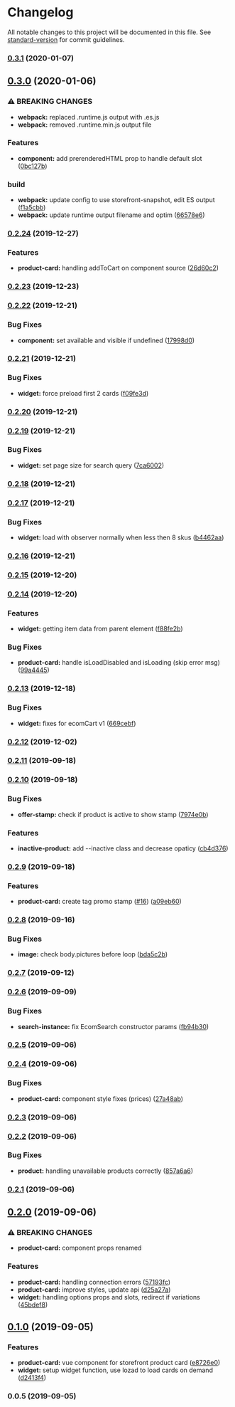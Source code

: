 # Changelog

All notable changes to this project will be documented in this file. See [standard-version](https://github.com/conventional-changelog/standard-version) for commit guidelines.

### [0.3.1](https://github.com/ecomclub/widget-product-card/compare/v0.3.0...v0.3.1) (2020-01-07)

## [0.3.0](https://github.com/ecomclub/widget-product-card/compare/v0.2.24...v0.3.0) (2020-01-06)


### ⚠ BREAKING CHANGES

* **webpack:** replaced .runtime.js output with .es.js
* **webpack:** removed .runtime.min.js output file

### Features

* **component:** add prerenderedHTML prop to handle default slot ([0bc127b](https://github.com/ecomclub/widget-product-card/commit/0bc127b1dd191381aa96898b82c81b7496627185))


### build

* **webpack:** update config to use storefront-snapshot, edit ES output ([f1a5cbb](https://github.com/ecomclub/widget-product-card/commit/f1a5cbb7324216cd006c3a83e6140877bcfd0cd6))
* **webpack:** update runtime output filename and optim ([66578e6](https://github.com/ecomclub/widget-product-card/commit/66578e68b2826d5c6bcf6491776a663cb8cf65c1))

### [0.2.24](https://github.com/ecomclub/widget-product-card/compare/v0.2.23...v0.2.24) (2019-12-27)


### Features

* **product-card:** handling addToCart on component source ([26d60c2](https://github.com/ecomclub/widget-product-card/commit/26d60c2bec843c43f3b3a31e265660b974896240))

### [0.2.23](https://github.com/ecomclub/widget-product-card/compare/v0.2.22...v0.2.23) (2019-12-23)

### [0.2.22](https://github.com/ecomclub/widget-product-card/compare/v0.2.21...v0.2.22) (2019-12-21)


### Bug Fixes

* **component:** set available and visible if undefined ([17998d0](https://github.com/ecomclub/widget-product-card/commit/17998d062b9b67012fded7e1171cc8add79b0394))

### [0.2.21](https://github.com/ecomclub/widget-product-card/compare/v0.2.20...v0.2.21) (2019-12-21)


### Bug Fixes

* **widget:** force preload first 2 cards ([f09fe3d](https://github.com/ecomclub/widget-product-card/commit/f09fe3d464b7732fa2bb229a9e7bf38ee093c76d))

### [0.2.20](https://github.com/ecomclub/widget-product-card/compare/v0.2.19...v0.2.20) (2019-12-21)

### [0.2.19](https://github.com/ecomclub/widget-product-card/compare/v0.2.18...v0.2.19) (2019-12-21)


### Bug Fixes

* **widget:** set page size for search query ([7ca6002](https://github.com/ecomclub/widget-product-card/commit/7ca6002aca85f31a214318af56d6cd60a6484ff9))

### [0.2.18](https://github.com/ecomclub/widget-product-card/compare/v0.2.17...v0.2.18) (2019-12-21)

### [0.2.17](https://github.com/ecomclub/widget-product-card/compare/v0.2.16...v0.2.17) (2019-12-21)


### Bug Fixes

* **widget:** load with observer normally when less then 8 skus ([b4462aa](https://github.com/ecomclub/widget-product-card/commit/b4462aa21a7130679766903dd940837719ec1e64))

### [0.2.16](https://github.com/ecomclub/widget-product-card/compare/v0.2.15...v0.2.16) (2019-12-21)

### [0.2.15](https://github.com/ecomclub/widget-product-card/compare/v0.2.14...v0.2.15) (2019-12-20)

### [0.2.14](https://github.com/ecomclub/widget-product-card/compare/v0.2.13...v0.2.14) (2019-12-20)


### Features

* **widget:** getting item data from parent element ([f88fe2b](https://github.com/ecomclub/widget-product-card/commit/f88fe2b98beb4cefbffdee0e66c7ec2d6155d16d))


### Bug Fixes

* **product-card:** handle isLoadDisabled and isLoading (skip error msg) ([99a4445](https://github.com/ecomclub/widget-product-card/commit/99a4445457eeac9af6bf53a78ec77213fd0dab3b))

### [0.2.13](https://github.com/ecomclub/widget-product-card/compare/v0.2.12...v0.2.13) (2019-12-18)


### Bug Fixes

* **widget:** fixes for ecomCart v1 ([669cebf](https://github.com/ecomclub/widget-product-card/commit/669cebf6879ba08c049c4dcd20c85063bf648be6))

### [0.2.12](https://github.com/ecomclub/widget-product-card/compare/v0.2.11...v0.2.12) (2019-12-02)

### [0.2.11](https://github.com/ecomclub/widget-product-card/compare/v0.2.10...v0.2.11) (2019-09-18)

### [0.2.10](https://github.com/ecomclub/widget-product-card/compare/v0.2.9...v0.2.10) (2019-09-18)


### Bug Fixes

* **offer-stamp:** check if product is active to show stamp ([7974e0b](https://github.com/ecomclub/widget-product-card/commit/7974e0b))


### Features

* **inactive-product:** add --inactive class and decrease opaticy ([cb4d376](https://github.com/ecomclub/widget-product-card/commit/cb4d376))

### [0.2.9](https://github.com/ecomclub/widget-product-card/compare/v0.2.8...v0.2.9) (2019-09-18)


### Features

* **product-card:** create tag promo stamp ([#16](https://github.com/ecomclub/widget-product-card/issues/16)) ([a09eb60](https://github.com/ecomclub/widget-product-card/commit/a09eb60))

### [0.2.8](https://github.com/ecomclub/widget-product-card/compare/v0.2.7...v0.2.8) (2019-09-16)


### Bug Fixes

* **image:** check body.pictures before loop ([bda5c2b](https://github.com/ecomclub/widget-product-card/commit/bda5c2b))

### [0.2.7](https://github.com/ecomclub/widget-product-card/compare/v0.2.6...v0.2.7) (2019-09-12)

### [0.2.6](https://github.com/ecomclub/widget-product-card/compare/v0.2.5...v0.2.6) (2019-09-09)


### Bug Fixes

* **search-instance:** fix EcomSearch constructor params ([fb94b30](https://github.com/ecomclub/widget-product-card/commit/fb94b30))

### [0.2.5](https://github.com/ecomclub/widget-product-card/compare/v0.2.4...v0.2.5) (2019-09-06)

### [0.2.4](https://github.com/ecomclub/widget-product-card/compare/v0.2.3...v0.2.4) (2019-09-06)


### Bug Fixes

* **product-card:** component style fixes (prices) ([27a48ab](https://github.com/ecomclub/widget-product-card/commit/27a48ab))

### [0.2.3](https://github.com/ecomclub/widget-product-card/compare/v0.2.2...v0.2.3) (2019-09-06)

### [0.2.2](https://github.com/ecomclub/widget-product-card/compare/v0.2.1...v0.2.2) (2019-09-06)


### Bug Fixes

* **product:** handling unavailable products correctly ([857a6a6](https://github.com/ecomclub/widget-product-card/commit/857a6a6))

### [0.2.1](https://github.com/ecomclub/widget-product-card/compare/v0.2.0...v0.2.1) (2019-09-06)

## [0.2.0](https://github.com/ecomclub/widget-product-card/compare/v0.1.0...v0.2.0) (2019-09-06)


### ⚠ BREAKING CHANGES

* **product-card:** component props renamed

### Features

* **product-card:** handling connection errors ([57193fc](https://github.com/ecomclub/widget-product-card/commit/57193fc))
* **product-card:** improve styles, update api ([d25a27a](https://github.com/ecomclub/widget-product-card/commit/d25a27a))
* **widget:** handling options props and slots, redirect if variations ([45bdef8](https://github.com/ecomclub/widget-product-card/commit/45bdef8))

## [0.1.0](https://github.com/ecomclub/widget-product-card/compare/v0.0.5...v0.1.0) (2019-09-05)


### Features

* **product-card:** vue component for storefront product card ([e8726e0](https://github.com/ecomclub/widget-product-card/commit/e8726e0))
* **widget:** setup widget function, use lozad to load cards on demand ([d2413f4](https://github.com/ecomclub/widget-product-card/commit/d2413f4))

### 0.0.5 (2019-09-05)
